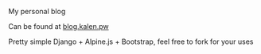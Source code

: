 My personal blog

Can be found at <a href="blog.kalen.pw">blog.kalen.pw</a>

Pretty simple Django + Alpine.js + Bootstrap, feel free to fork for your uses 
